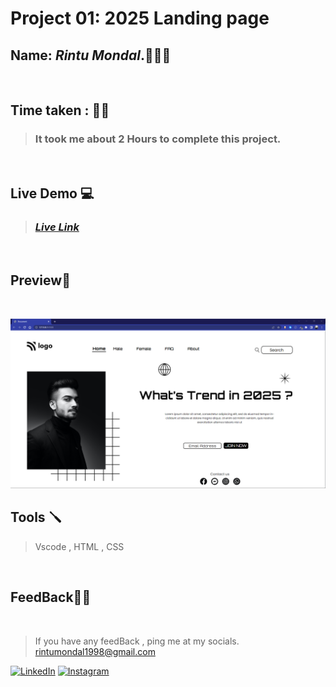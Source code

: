 # **Project 01: 2025 Landing page**

## **Name:**  _Rintu Mondal_.🧑🏽‍💻
<br>

## **Time taken :** ✍🏼

>### It took me about 2 Hours to complete this project.
<br>

## **Live Demo**  💻 

>### _[**Live Link**](https://visionary-pastelito-3e80f9.netlify.app/)_
<br>

## **Preview**🔎
<br>

![screenshot](./Screenshot.png)
<br>


## **Tools** 🪛
>Vscode , HTML , CSS

<br>

## **FeedBack**🥷🏼

<br>

> If you have any feedBack , ping me at my socials. rintumondal1998@gmail.com

[![LinkedIn][linkedin-shield]][linkedin-url]
[![Instagram][instagram-shield]][instagram-url]


[instagram-shield]: https://img.shields.io/badge/Instagram-%23E4405F.svg?style=for-the-badge&logo=Instagram&logoColor=white
[instagram-url]: https://www.instagram.com/fairyhunter.gg/

[linkedin-shield]: https://img.shields.io/badge/-LinkedIn-black.svg?style=for-the-badge&logo=linkedin&colorB=0B5FBB
[linkedin-url]: https://www.linkedin.com/in/heyrintu/

